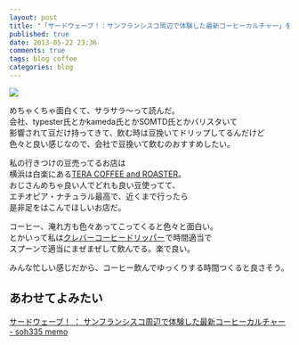 ```yaml
---
layout: post
title: "「サードウェーブ！：サンフランシスコ周辺で体験した最新コーヒーカルチャー」を読んだ"
published: true
date: 2013-05-22 23:36
comments: true
tags: blog coffee
categories: blog
---
```


<a href="http://www.amazon.co.jp/gp/product/B00CQW6XLK/ref=as_li_qf_sp_asin_il?ie=UTF8&camp=247&creative=1211&creativeASIN=B00CQW6XLK&linkCode=as2&tag=13nightcrows-22"><img border="0" src="http://ws.assoc-amazon.jp/widgets/q?_encoding=UTF8&ASIN=B00CQW6XLK&Format=_SL160_&ID=AsinImage&MarketPlace=JP&ServiceVersion=20070822&WS=1&tag=13nightcrows-22" ></a><img src="http://www.assoc-amazon.jp/e/ir?t=13nightcrows-22&l=as2&o=9&a=B00CQW6XLK" width="1" height="1" border="0" alt="" style="border:none !important; margin:0px !important;" />

めちゃくちゃ面白くて、サラサラ〜って読んだ。  
会社、typester氏とかkameda氏とかSOMTD氏とかバリスタいて  
影響されて豆だけ持ってきて、飲む時は豆挽いてドリップしてるんだけど  
色々と良い感じなので、会社で豆挽いて飲むのおすすめしたい。

私の行きつけの豆売ってるお店は  
横浜は白楽にある[TERA COFFEE and ROASTER](http://www.teracoffee.jp/)。  
おじさんめちゃ良い人でどれも良い豆使ってて、  
エチオピア・ナチュラル最高で、近くまで行ったら  
是非足をはこんでほしいお店だ。  
  
コーヒー、淹れ方も色々あってこってくると色々と面白い。  
とかいって私は<a href="http://www.amazon.co.jp/gp/product/B000PK50QO/ref=as_li_qf_sp_asin_tl?ie=UTF8&camp=247&creative=1211&creativeASIN=B000PK50QO&linkCode=as2&tag=13nightcrows-22">クレバーコーヒードリッパー</a><img src="http://www.assoc-amazon.jp/e/ir?t=13nightcrows-22&l=as2&o=9&a=B000PK50QO" width="1" height="1" border="0" alt="" style="border:none !important; margin:0px !important;" />で時間適当で  
スプーンで適当にまぜまぜして飲んでる。楽で良い。  
  
みんな忙しい感じだから、コーヒー飲んでゆっくりする時間つくると良さそう。
  
## あわせてよみたい  

[サードウェーブ！ ： サンフランシスコ周辺で体験した最新コーヒーカルチャー - soh335 memo](http://soh335.hatenablog.com/entry/2013/05/23/003124)
  

